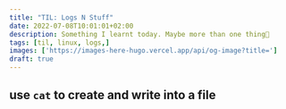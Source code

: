 ```yaml
---
title: "TIL: Logs N Stuff"
date: 2022-07-08T10:01:01+02:00
description: Something I learnt today. Maybe more than one thing👾
tags: [til, linux, logs,]
images: ['https://images-here-hugo.vercel.app/api/og-image?title=']
draft: true
---
```


## use `cat` to create and write into a file

